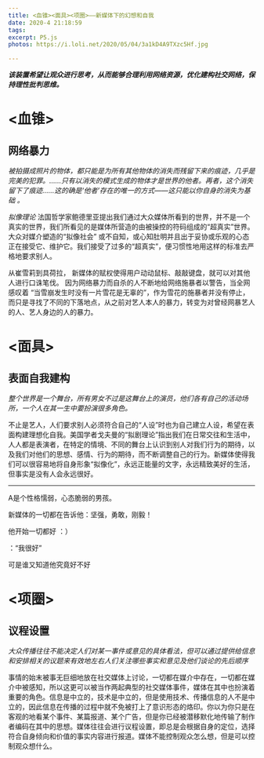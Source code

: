 ```yaml
---
title: <血锥><面具><项圈>——新媒体下的幻想和自我
date: 2020-4 21:18:59
tags:
excerpt: P5.js
photos: https://i.loli.net/2020/05/04/3a1kD4A9TXzc5Hf.jpg

---
```




***该装置希望让观众进行思考，从而能够合理利用网络资源，优化建构社交网络，保持理性批判思维。***

# <血锥>
## 网络暴力
*被拍摄成照片的物体，都只能是为所有其他物体的消失而残留下来的痕迹，几乎是完美的犯罪。……只有以消失的模式生成的物体才是世界的他者。再者，这个消失留下了痕迹……这的确是‘他者’存在的唯一的方式——这只能以你自身的消失为基础 。*

*拟像理论*
法国哲学家鲍德里亚提出我们通过大众媒体所看到的世界，并不是一个真实的世界，我们所看见的是媒体所营造的由被操控的符码组成的“超真实”世界。大众对媒介塑造的“拟像社会” 或不自知，或心知肚明并且出于妥协或乐观的心态正在接受它、维护它。我们接受了过多的“超真实”，便习惯性地用这样的标准去严格地要求别人。

从崔雪莉到具荷拉， 新媒体的赋权使得用户动动鼠标、敲敲键盘，就可以对其他人进行口诛笔伐。 因为网络暴力而自杀的人不断地给网络施暴者以警告，当全网感叹着 “当雪崩发生时没有一片雪花是无辜的”，作为雪花的施暴者并没有停止，而只是寻找了不同的下落地点，从之前对艺人本人的暴力，转变为对曾经网暴艺人的人、艺人身边的人的暴力。

# <面具>
## 表面自我建构
*整个世界是一个舞台，所有男女不过是这舞台上的演员，他们各有自己的活动场所，一个人在其一生中要扮演很多角色。*

不止是艺人，人们要求别人必须符合自己的“人设”时也为自己建立人设，希望在表面构建理想化自我。美国学者戈夫曼的“拟剧理论”指出我们在日常交往和生活中，人人都是表演者，在特定的情境、不同的舞台上认识到别人对我们行为的期待，以及我们对他们的思想、感情、行为的期待，而不断调整自己的行为。新媒体使得我们可以很容易地将自身形象“拟像化”，永远正能量的文字，永远精致美好的生活，但事实是没有人会永远很好。

---
A是个性格懦弱，心态脆弱的男孩。

新媒体的一切都在告诉他：坚强，勇敢，刚毅！

他开始一切都好 ：）

：“我很好”

可是谁又知道他究竟好不好

# <项圈>
## 议程设置
*大众传播往往不能决定人们对某一事件或意见的具体看法，但可以通过提供给信息和安排相关的议题来有效地左右人们关注哪些事实和意见及他们谈论的先后顺序*


事情的始末被事无巨细地放在社交媒体上讨论，一切都在媒介中存在，一切都在媒介中被感知，所以这更可以被当作两起典型的社交媒体事件，媒体在其中也扮演着重要的角色。信息是中立的，技术是中立的，但是使用技术、传播信息的人不是中立的，因此信息在传播的过程中就不免被打上了意识形态的烙印。你以为你只是在客观的地看某个事件、某篇报道、某个广告，但是你已经被潜移默化地传输了制作者编码在其中的思想。媒体往往会进行议程设置，即总是会根据自身的定位，选择符合自身倾向和价值的事实内容进行报道。媒体不能控制观众怎么想，但是可以控制观众想什么。

